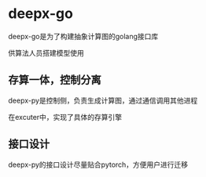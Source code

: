 # deepx-go

 deepx-go是为了构建抽象计算图的golang接口库

供算法人员搭建模型使用

## 存算一体，控制分离

deepx-py是控制侧，负责生成计算图，通过通信调用其他进程

在excuter中，实现了具体的存算引擎



## 接口设计
deepx-py的接口设计尽量贴合pytorch，方便用户进行迁移




